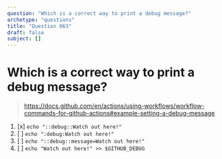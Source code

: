 ```yaml
---
question: "Which is a correct way to print a debug message?"
archetype: "questions"
title: "Question 063"
draft: false
subject: []
---
```


# Which is a correct way to print a debug message?
> https://docs.github.com/en/actions/using-workflows/workflow-commands-for-github-actions#example-setting-a-debug-message
1. [x] `echo "::debug::Watch out here!"`
1. [ ] `echo ":debug:Watch out here!"`
1. [ ] `echo "::debug::message=Watch out here!"`
1. [ ] `echo "Watch out here!" >> $GITHUB_DEBUG`
